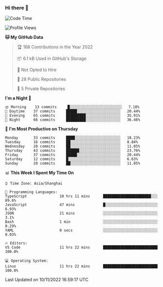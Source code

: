 ### Hi there 👋

<!--
**robinWongM/robinWongM** is a ✨ _special_ ✨ repository because its `README.md` (this file) appears on your GitHub profile.

Here are some ideas to get you started:

- 🔭 I’m currently working on ...
- 🌱 I’m currently learning ...
- 👯 I’m looking to collaborate on ...
- 🤔 I’m looking for help with ...
- 💬 Ask me about ...
- 📫 How to reach me: ...
- 😄 Pronouns: ...
- ⚡ Fun fact: ...
-->

<!--START_SECTION:waka-->
![Code Time](http://img.shields.io/badge/Code%20Time-11%20hrs%2022%20mins-blue)

![Profile Views](http://img.shields.io/badge/Profile%20Views-110-blue)

**🐱 My GitHub Data** 

> 🏆 168 Contributions in the Year 2022
 > 
> 📦 6.1 kB Used in GitHub's Storage 
 > 
> 🚫 Not Opted to Hire
 > 
> 📜 28 Public Repositories 
 > 
> 🔑 5 Private Repositories  
 > 
**I'm a Night 🦉** 

```text
🌞 Morning    13 commits     █░░░░░░░░░░░░░░░░░░░░░░░░   7.18% 
🌆 Daytime    37 commits     █████░░░░░░░░░░░░░░░░░░░░   20.44% 
🌃 Evening    65 commits     █████████░░░░░░░░░░░░░░░░   35.91% 
🌙 Night      66 commits     █████████░░░░░░░░░░░░░░░░   36.46%

```
📅 **I'm Most Productive on Thursday** 

```text
Monday       33 commits     ████░░░░░░░░░░░░░░░░░░░░░   18.23% 
Tuesday      16 commits     ██░░░░░░░░░░░░░░░░░░░░░░░   8.84% 
Wednesday    20 commits     ██░░░░░░░░░░░░░░░░░░░░░░░   11.05% 
Thursday     43 commits     ██████░░░░░░░░░░░░░░░░░░░   23.76% 
Friday       37 commits     █████░░░░░░░░░░░░░░░░░░░░   20.44% 
Saturday     12 commits     █░░░░░░░░░░░░░░░░░░░░░░░░   6.63% 
Sunday       20 commits     ██░░░░░░░░░░░░░░░░░░░░░░░   11.05%

```


📊 **This Week I Spent My Time On** 

```text
⌚︎ Time Zone: Asia/Shanghai

💬 Programming Languages: 
TypeScript               10 hrs 11 mins      ██████████████████████░░░   89.6% 
JavaScript               47 mins             █░░░░░░░░░░░░░░░░░░░░░░░░   6.93% 
JSON                     21 mins             ░░░░░░░░░░░░░░░░░░░░░░░░░   3.1% 
Bash                     1 min               ░░░░░░░░░░░░░░░░░░░░░░░░░   0.29% 
YAML                     0 secs              ░░░░░░░░░░░░░░░░░░░░░░░░░   0.03%

🔥 Editors: 
VS Code                  11 hrs 22 mins      █████████████████████████   100.0%

💻 Operating System: 
Linux                    11 hrs 22 mins      █████████████████████████   100.0%

```


 Last Updated on 10/11/2022 16:59:17 UTC
<!--END_SECTION:waka-->
